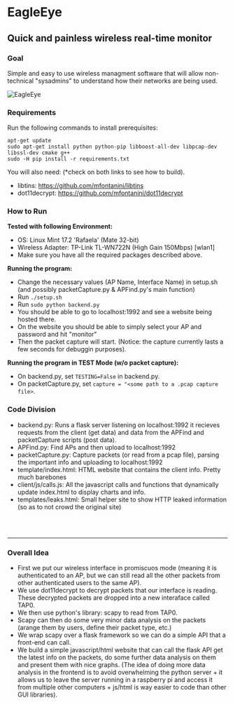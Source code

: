 <h1>EagleEye</h1>
<h2>Quick and painless wireless real-time monitor</h2>

<h3>Goal</h3>
Simple and easy to use wireless managment software that will allow non-technical "sysadmins" to understand how their networks are being used.

![EagleEye](http://konukoii.com/blog/wp-content/uploads/2017/03/eagle_eye_screenshot.png)

<h3>Requirements</h3>
Run the following commands to install prerequisites:

```
apt-get update
sudo apt-get install python python-pip libboost-all-dev libpcap-dev libssl-dev cmake g++ 
sudo -H pip install -r requirements.txt
```

You will also need: (*check on both links to see how to build).
 - libtins: https://github.com/mfontanini/libtins
 - dot11decrypt: https://github.com/mfontanini/dot11decrypt
 

<h3>How to Run</h3>

**Tested with following Environment:**
- OS: Linux Mint 17.2 'Rafaela' (Mate 32-bit)
- Wireless Adapter: TP-Link TL-WN722N (High Gain 150Mbps) [wlan1]
- Make sure you have all the required packages described above.

**Running the program:**
- Change the necessary values (AP Name, Interface Name) in setup.sh (and possibly packetCapture.py & APFind.py's main function)
- Run ```./setup.sh```
- Run ```sudo python backend.py```
- You should be able to go to localhost:1992 and see a website being hosted there.
- On the website you should be able to simply select your AP and password and hit "monitor"
- Then the packet capture will start. (Notice: the capture currently lasts a few seconds for debuggin purposes).

**Running the program in TEST Mode (w/o packet capture):**
- On backend.py, set ```TESTING=False``` in backend.py.
- On packetCapture.py, set ```capture = "<some path to a .pcap capture file>```.

<h3>Code Division</h3>

- backend.py: Runs a flask server listening on localhost:1992 it recieves requests from the client (get data) and data from the APFind and packetCapture scripts (post data).
- APFind.py: Find APs and then upload to localhost:1992
- packetCapture.py: Capture packets (or read from a pcap file), parsing the important info and uploading to localhost:1992
- template/index.html: HTML website that contains the client info. Pretty much barebones
- client/js/calls.js: All the javascript calls and functions that dynamically update index.html to display charts and info.
- templates/leaks.html: Small helper site to show HTTP leaked information (so as to not crowd the original site)

<br/>
<br/>
<hr>
<h3>Overall Idea</h3>

- First we put our wireless interface in promiscuos mode (meaning it is authenticated to an AP, but we can still read all the other packets from other authenticated users to the same AP).
- We use dot11decrypt to decrypt packets that our interface is reading. These decrypted packets are dropped into a new interaface called TAP0.
- We then use python's library: scapy to read from TAP0.
- Scapy can then do some very minor data analysis on the packets (arange them by users, define their packet type, etc.)
- We wrap scapy over a flask framework so we can do a simple API that a front-end can call.
- We build a simple javascript/html website that can call the flask API get the latest info on the packets, do some further data analysis on them and present them with nice graphs. (The idea of doing more data analysis in the frontend is to avoid overwhelming the python server + it allows us to leave the server running in a raspberry pi and access it from multiple other computers + js/html is way easier to code than other GUI libraries).


